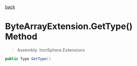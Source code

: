 ﻿

[back](/IronSphere.Extensions/types/ByteArrayExtension)

# ByteArrayExtension.GetType() Method

> Assembly: IronSphere.Extensions

```csharp
public Type GetType()
```



 